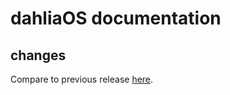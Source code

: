 # dahliaOS documentation

## changes

Compare to previous release [here](https://github.com/dahliaOS/documentation/compare/v220228...v220307).
